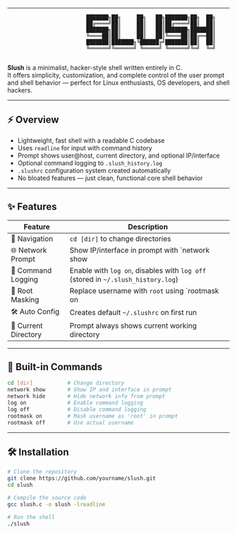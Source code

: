 
---

```
                         ███████╗██╗     ██╗   ██╗███████╗██╗  ██╗
                         ██╔════╝██║     ██║   ██║██╔════╝██║  ██║
                         ███████╗██║     ██║   ██║███████╗███████║
                         ╚════██║██║     ██║   ██║╚════██║██╔══██║
                         ███████║███████╗╚██████╔╝███████║██║  ██║
                         ╚══════╝╚══════╝ ╚═════╝ ╚══════╝╚═╝  ╚═╝
                                         
```

**Slush** is a minimalist, hacker-style shell written entirely in C.  
It offers simplicity, customization, and complete control of the user prompt and shell behavior — perfect for Linux enthusiasts, OS developers, and shell hackers.

---

## ⚡ Overview

- Lightweight, fast shell with a readable C codebase
- Uses `readline` for input with command history
- Prompt shows user@host, current directory, and optional IP/interface
- Optional command logging to `.slush_history.log`
- `.slushrc` configuration system created automatically
- No bloated features — just clean, functional core shell behavior

---

## ✨ Features

| Feature             | Description                                                                 |
|---------------------|-----------------------------------------------------------------------------|
| 🧭 Navigation        | `cd [dir]` to change directories                                              |
| 🌐 Network Prompt    | Show IP/interface in prompt with `network show|hide`                         |
| 📓 Command Logging   | Enable with `log on`, disables with `log off` (stored in `~/.slush_history.log`) |
| 🧑 Root Masking      | Replace username with `root` using `rootmask on|off`                         |
| 🛠️ Auto Config       | Creates default `~/.slushrc` on first run                                   |
| 📂 Current Directory | Prompt always shows current working directory                               |

---

## 🧪 Built-in Commands

```bash
cd [dir]           # Change directory
network show       # Show IP and interface in prompt
network hide       # Hide network info from prompt
log on             # Enable command logging
log off            # Disable command logging
rootmask on        # Mask username as 'root' in prompt
rootmask off       # Use actual username
```
---

## 🛠️ Installation

```bash
# Clone the repository
git clone https://github.com/yourname/slush.git
cd slush

# Compile the source code
gcc slush.c -o slush -lreadline

# Run the shell
./slush
```
